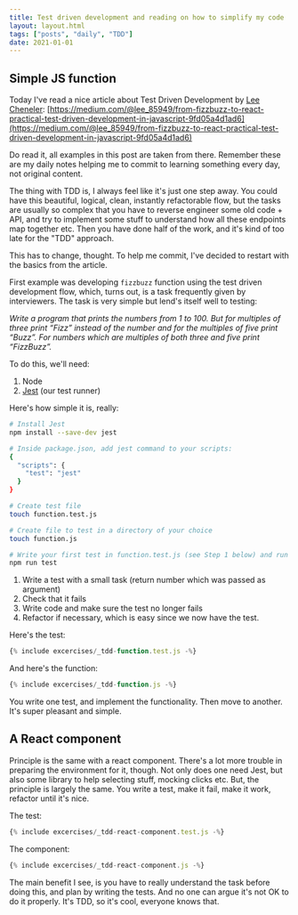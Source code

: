 ```yaml
---
title: Test driven development and reading on how to simplify my code
layout: layout.html
tags: ["posts", "daily", "TDD"]
date: 2021-01-01
---
```


## Simple JS function

Today I've read a nice article about Test Driven Development by [Lee Cheneler](https://medium.com/@lee_85949):
[https://medium.com/@lee_85949/from-fizzbuzz-to-react-practical-test-driven-development-in-javascript-9fd05a4d1ad6](https://medium.com/@lee_85949/from-fizzbuzz-to-react-practical-test-driven-development-in-javascript-9fd05a4d1ad6)

Do read it, all examples in this post are taken from there. Remember these are my daily notes helping me to commit to learning something every day, not original content.

The thing with TDD is, I always feel like it's just one step away. You could have this beautiful, logical, clean, instantly refactorable flow, but the tasks are usually so complex that you have to reverse engineer some old code + API, and try to implement some stuff to understand how all these endpoints map together etc. Then you have done half of the work, and it's kind of too late for the "TDD" approach.

This has to change, thought. To help me commit, I've decided to restart with the basics from the article.

First example was developing `fizzbuzz` function using the test driven development flow, which, turns out, is a task frequently given by interviewers. The task is very simple but lend's itself well to testing:

_Write a program that prints the numbers from 1 to 100. But for multiples of three print “Fizz” instead of the number and for the multiples of five print “Buzz”. For numbers which are multiples of both three and five print “FizzBuzz”._

To do this, we'll need:

1. Node
2. [Jest](https://jestjs.io/docs/en/getting-started.html) (our test runner)

Here's how simple it is, really:

```bash
# Install Jest
npm install --save-dev jest

# Inside package.json, add jest command to your scripts:
{
  "scripts": {
    "test": "jest"
  }
}

# Create test file
touch function.test.js

# Create file to test in a directory of your choice
touch function.js

# Write your first test in function.test.js (see Step 1 below) and run Jest to see it fail:
npm run test
```

1. Write a test with a small task (return number which was passed as argument)
2. Check that it fails
3. Write code and make sure the test no longer fails
4. Refactor if necessary, which is easy since we now have the test.

Here's the test:

```js
{% include excercises/_tdd-function.test.js -%}
```

And here's the function:

```js
{% include excercises/_tdd-function.js -%}
```

You write one test, and implement the functionality. Then move to another. It's super pleasant and simple.

## A React component

Principle is the same with a react component. There's a lot more trouble in preparing the environment for it, though. Not only does one need Jest, but also some library to help selecting stuff, mocking clicks etc. But, the principle is largely the same. You write a test, make it fail, make it work, refactor until it's nice.

The test:

```js
{% include excercises/_tdd-react-component.test.js -%}
```

The component:

```js
{% include excercises/_tdd-react-component.js -%}
```

The main benefit I see, is you have to really understand the task before doing this, and plan by writing the tests. And no one can argue it's not OK to do it properly. It's TDD, so it's cool, everyone knows that.
